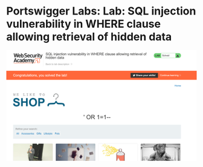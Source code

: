 # Portswigger Labs: Lab: SQL injection vulnerability in WHERE clause allowing retrieval of hidden data

<img src="https://github.com/rolandogonzagajr/infosec/blob/main/Screenshots/Screenshot_PortSwigger.png">
